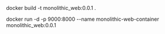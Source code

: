 ## 


docker build -t monolithic_web:0.0.1 .

docker run -d -p 9000:8000 --name monolithic-web-container monolithic_web:0.0.1